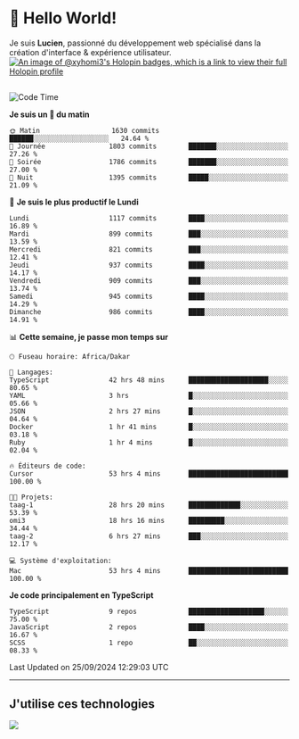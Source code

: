 # 👋 Hello World!

Je suis **Lucien**, passionné du développement web spécialisé dans la création d'interface & expérience utilisateur.
[![An image of @xyhomi3's Holopin badges, which is a link to view their full Holopin profile](https://holopin.me/xyhomi3)](https://holopin.io/@xyhomi3)

##

<!--START_SECTION:waka-->
![Code Time](http://img.shields.io/badge/Code%20Time-2%2C134%20hrs%203%20mins-blue)

**Je suis un 🐤 du matin** 

```text
🌞 Matin                  1630 commits        ██████░░░░░░░░░░░░░░░░░░░   24.64 % 
🌆 Journée                1803 commits        ███████░░░░░░░░░░░░░░░░░░   27.26 % 
🌃 Soirée                 1786 commits        ███████░░░░░░░░░░░░░░░░░░   27.00 % 
🌙 Nuit                   1395 commits        █████░░░░░░░░░░░░░░░░░░░░   21.09 % 
```
📅 **Je suis le plus productif le Lundi** 

```text
Lundi                    1117 commits        ████░░░░░░░░░░░░░░░░░░░░░   16.89 % 
Mardi                    899 commits         ███░░░░░░░░░░░░░░░░░░░░░░   13.59 % 
Mercredi                 821 commits         ███░░░░░░░░░░░░░░░░░░░░░░   12.41 % 
Jeudi                    937 commits         ████░░░░░░░░░░░░░░░░░░░░░   14.17 % 
Vendredi                 909 commits         ███░░░░░░░░░░░░░░░░░░░░░░   13.74 % 
Samedi                   945 commits         ████░░░░░░░░░░░░░░░░░░░░░   14.29 % 
Dimanche                 986 commits         ████░░░░░░░░░░░░░░░░░░░░░   14.91 % 
```


📊 **Cette semaine, je passe mon temps sur** 

```text
🕑︎ Fuseau horaire: Africa/Dakar

💬 Langages: 
TypeScript               42 hrs 48 mins      ████████████████████░░░░░   80.65 % 
YAML                     3 hrs               █░░░░░░░░░░░░░░░░░░░░░░░░   05.66 % 
JSON                     2 hrs 27 mins       █░░░░░░░░░░░░░░░░░░░░░░░░   04.64 % 
Docker                   1 hr 41 mins        █░░░░░░░░░░░░░░░░░░░░░░░░   03.18 % 
Ruby                     1 hr 4 mins         █░░░░░░░░░░░░░░░░░░░░░░░░   02.04 % 

🔥 Éditeurs de code: 
Cursor                   53 hrs 4 mins       █████████████████████████   100.00 % 

🐱‍💻 Projets: 
taag-1                   28 hrs 20 mins      █████████████░░░░░░░░░░░░   53.39 % 
omi3                     18 hrs 16 mins      █████████░░░░░░░░░░░░░░░░   34.44 % 
taag-2                   6 hrs 27 mins       ███░░░░░░░░░░░░░░░░░░░░░░   12.17 % 

💻 Système d'exploitation: 
Mac                      53 hrs 4 mins       █████████████████████████   100.00 % 
```

**Je code principalement en TypeScript** 

```text
TypeScript               9 repos             ███████████████████░░░░░░   75.00 % 
JavaScript               2 repos             ████░░░░░░░░░░░░░░░░░░░░░   16.67 % 
SCSS                     1 repo              ██░░░░░░░░░░░░░░░░░░░░░░░   08.33 % 
```




 Last Updated on 25/09/2024 12:29:03 UTC
<!--END_SECTION:waka-->
---

## J'utilise ces technologies

<p align="left">
  <a href="https://skillicons.dev">
    <img src="https://skillicons.dev/icons?i=ts,js,md,scss,tailwind,react,docker,express,astro,vite,nextjs,vercel,figma,ableton" />
  </a>
</p>

